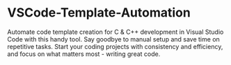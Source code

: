 # VSCode-Template-Automation
Automate code template creation for C &amp; C++ development in Visual Studio Code with this handy tool. Say goodbye to manual setup and save time on repetitive tasks. Start your coding projects with consistency and efficiency, and focus on what matters most - writing great code.
